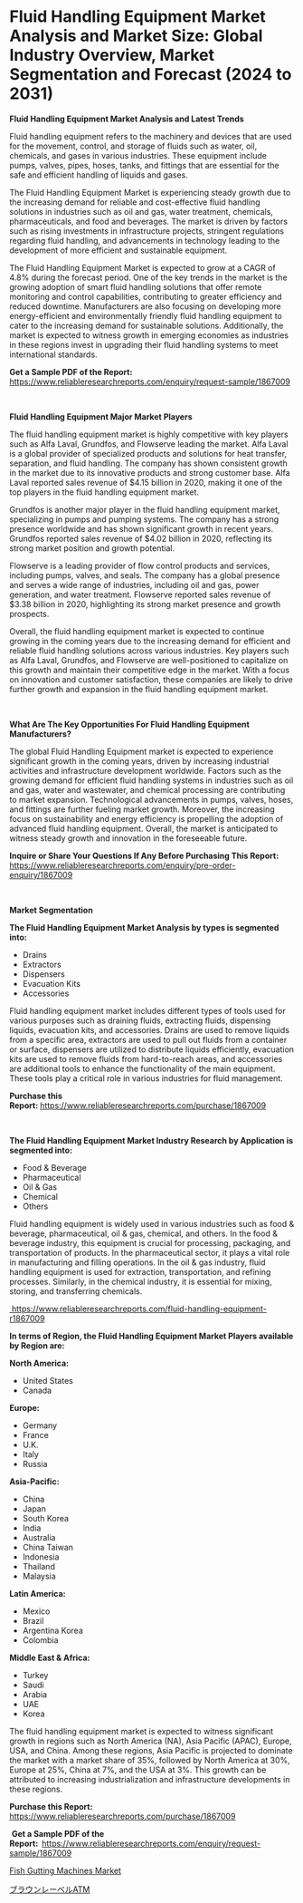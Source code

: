 <p><h1>Fluid Handling Equipment Market Analysis and Market Size: Global Industry Overview, Market Segmentation and Forecast (2024 to 2031)</h1></p><p><strong>Fluid Handling Equipment Market Analysis and Latest Trends</strong></p>
<p><p>Fluid handling equipment refers to the machinery and devices that are used for the movement, control, and storage of fluids such as water, oil, chemicals, and gases in various industries. These equipment include pumps, valves, pipes, hoses, tanks, and fittings that are essential for the safe and efficient handling of liquids and gases.</p><p>The Fluid Handling Equipment Market is experiencing steady growth due to the increasing demand for reliable and cost-effective fluid handling solutions in industries such as oil and gas, water treatment, chemicals, pharmaceuticals, and food and beverages. The market is driven by factors such as rising investments in infrastructure projects, stringent regulations regarding fluid handling, and advancements in technology leading to the development of more efficient and sustainable equipment.</p><p>The Fluid Handling Equipment Market is expected to grow at a CAGR of 4.8% during the forecast period. One of the key trends in the market is the growing adoption of smart fluid handling solutions that offer remote monitoring and control capabilities, contributing to greater efficiency and reduced downtime. Manufacturers are also focusing on developing more energy-efficient and environmentally friendly fluid handling equipment to cater to the increasing demand for sustainable solutions. Additionally, the market is expected to witness growth in emerging economies as industries in these regions invest in upgrading their fluid handling systems to meet international standards.</p></p>
<p><strong>Get a Sample PDF of the Report:&nbsp;</strong> <a href="https://www.reliableresearchreports.com/enquiry/request-sample/1867009">https://www.reliableresearchreports.com/enquiry/request-sample/1867009</a></p>
<p>&nbsp;</p>
<p><strong>Fluid Handling Equipment Major Market Players</strong></p>
<p><p>The fluid handling equipment market is highly competitive with key players such as Alfa Laval, Grundfos, and Flowserve leading the market. Alfa Laval is a global provider of specialized products and solutions for heat transfer, separation, and fluid handling. The company has shown consistent growth in the market due to its innovative products and strong customer base. Alfa Laval reported sales revenue of $4.15 billion in 2020, making it one of the top players in the fluid handling equipment market.</p><p>Grundfos is another major player in the fluid handling equipment market, specializing in pumps and pumping systems. The company has a strong presence worldwide and has shown significant growth in recent years. Grundfos reported sales revenue of $4.02 billion in 2020, reflecting its strong market position and growth potential.</p><p>Flowserve is a leading provider of flow control products and services, including pumps, valves, and seals. The company has a global presence and serves a wide range of industries, including oil and gas, power generation, and water treatment. Flowserve reported sales revenue of $3.38 billion in 2020, highlighting its strong market presence and growth prospects.</p><p>Overall, the fluid handling equipment market is expected to continue growing in the coming years due to the increasing demand for efficient and reliable fluid handling solutions across various industries. Key players such as Alfa Laval, Grundfos, and Flowserve are well-positioned to capitalize on this growth and maintain their competitive edge in the market. With a focus on innovation and customer satisfaction, these companies are likely to drive further growth and expansion in the fluid handling equipment market.</p></p>
<p>&nbsp;</p>
<p><strong>What Are The Key Opportunities For Fluid Handling Equipment Manufacturers?</strong></p>
<p><p>The global Fluid Handling Equipment market is expected to experience significant growth in the coming years, driven by increasing industrial activities and infrastructure development worldwide. Factors such as the growing demand for efficient fluid handling systems in industries such as oil and gas, water and wastewater, and chemical processing are contributing to market expansion. Technological advancements in pumps, valves, hoses, and fittings are further fueling market growth. Moreover, the increasing focus on sustainability and energy efficiency is propelling the adoption of advanced fluid handling equipment. Overall, the market is anticipated to witness steady growth and innovation in the foreseeable future.</p></p>
<p><strong>Inquire or Share Your Questions If Any Before Purchasing This Report:</strong> <a href="https://www.reliableresearchreports.com/enquiry/pre-order-enquiry/1867009">https://www.reliableresearchreports.com/enquiry/pre-order-enquiry/1867009</a></p>
<p>&nbsp;</p>
<p><strong>Market Segmentation</strong></p>
<p><strong>The Fluid Handling Equipment Market Analysis by types is segmented into:</strong></p>
<p><ul><li>Drains</li><li>Extractors</li><li>Dispensers</li><li>Evacuation Kits</li><li>Accessories</li></ul></p>
<p><p>Fluid handling equipment market includes different types of tools used for various purposes such as draining fluids, extracting fluids, dispensing liquids, evacuation kits, and accessories. Drains are used to remove liquids from a specific area, extractors are used to pull out fluids from a container or surface, dispensers are utilized to distribute liquids efficiently, evacuation kits are used to remove fluids from hard-to-reach areas, and accessories are additional tools to enhance the functionality of the main equipment. These tools play a critical role in various industries for fluid management.</p></p>
<p><strong>Purchase this Report:&nbsp;</strong><a href="https://www.reliableresearchreports.com/purchase/1867009">https://www.reliableresearchreports.com/purchase/1867009</a></p>
<p>&nbsp;</p>
<p><strong>The Fluid Handling Equipment Market Industry Research by Application is segmented into:</strong></p>
<p><ul><li>Food & Beverage</li><li>Pharmaceutical</li><li>Oil & Gas</li><li>Chemical</li><li>Others</li></ul></p>
<p><p>Fluid handling equipment is widely used in various industries such as food & beverage, pharmaceutical, oil & gas, chemical, and others. In the food & beverage industry, this equipment is crucial for processing, packaging, and transportation of products. In the pharmaceutical sector, it plays a vital role in manufacturing and filling operations. In the oil & gas industry, fluid handling equipment is used for extraction, transportation, and refining processes. Similarly, in the chemical industry, it is essential for mixing, storing, and transferring chemicals.</p></p>
<p><a href="https://www.reliableresearchreports.com/fluid-handling-equipment-r1867009">&nbsp;https://www.reliableresearchreports.com/fluid-handling-equipment-r1867009</a></p>
<p><strong>In terms of Region, the Fluid Handling Equipment Market Players available by Region are:</strong></p>
<p>
    <p> <strong> North America: </strong>
        <ul>
            <li>United States</li>
            <li>Canada</li>
        </ul>
        </p> 
    <p> <strong> Europe: </strong>
        <ul>
            <li>Germany</li>
            <li>France</li>
            <li>U.K.</li>
            <li>Italy</li>
            <li>Russia</li>
        </ul>
        </p> 
    <p> <strong> Asia-Pacific: </strong>
        <ul>
            <li>China</li>
            <li>Japan</li>
            <li>South Korea</li>
            <li>India</li>
            <li>Australia</li>
            <li>China Taiwan</li>
            <li>Indonesia</li>
            <li>Thailand</li>
            <li>Malaysia</li>
        </ul>
        </p> 
    <p> <strong> Latin America: </strong>
        <ul>
            <li>Mexico</li>
            <li>Brazil</li>
            <li>Argentina Korea</li>
            <li>Colombia</li>
        </ul>
        </p> 
    <p> <strong> Middle East & Africa: </strong>
        <ul>
            <li>Turkey</li>
            <li>Saudi</li>
            <li>Arabia</li>
            <li>UAE</li>
            <li>Korea</li>
        </ul>
    </p>
    </p>
<p><p>The fluid handling equipment market is expected to witness significant growth in regions such as North America (NA), Asia Pacific (APAC), Europe, USA, and China. Among these regions, Asia Pacific is projected to dominate the market with a market share of 35%, followed by North America at 30%, Europe at 25%, China at 7%, and the USA at 3%. This growth can be attributed to increasing industrialization and infrastructure developments in these regions.</p></p>
<p><strong>Purchase this Report: </strong><a href="https://www.reliableresearchreports.com/purchase/1867009">https://www.reliableresearchreports.com/purchase/1867009</a></p>
<p>&nbsp;<strong>Get a Sample PDF of the Report:&nbsp;&nbsp;</strong><a href="https://www.reliableresearchreports.com/enquiry/request-sample/1867009">https://www.reliableresearchreports.com/enquiry/request-sample/1867009</a></p>
<p><strong></strong></p>
<p><p><a href="https://view.publitas.com/reportprime-1/decoding-fish-gutting-machines-market-metrics-market-share-trends-and-growth-patterns/">Fish Gutting Machines Market</a></p><p><a href="https://medium.com/@addiehirthe05/%E3%83%96%E3%83%A9%E3%82%A6%E3%83%B3%E3%83%A9%E3%83%99%E3%83%ABatm%E5%B8%82%E5%A0%B4%E8%AA%BF%E6%9F%BB%E3%83%AC%E3%83%9D%E3%83%BC%E3%83%88-%E3%81%9D%E3%81%AE%E6%AD%B4%E5%8F%B2%E3%81%A8%E4%BA%88%E6%B8%AC2024%E5%B9%B4%E3%81%8B%E3%82%892031%E5%B9%B4-33ee560654d3">ブラウンレーベルATM</a></p></p>